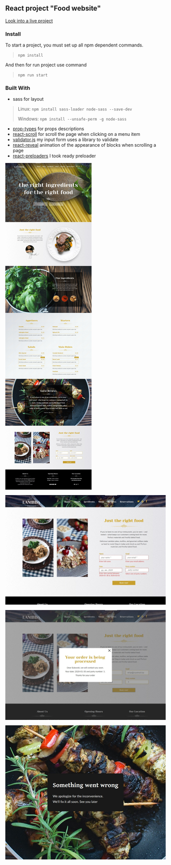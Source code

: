 ## React project "Food website"

[Look into a live project](https://bukovski.github.io/food-website/ "live sample launch")

### Install

To start a project, you must set up all npm dependent commands.
> `npm install`

And then for run project use command
> `npm run start`

### Built With

* sass for layout
> Linux: `npm install sass-loader node-sass --save-dev`
>
> Windows: `npm install --unsafe-perm -g node-sass`

* [prop-types](https://github.com/facebook/prop-types) for props descriptions 
* [react-scroll](https://github.com/fisshy/react-scroll) for scroll the page when clicking on a menu item 
* [validator.js](https://github.com/validatorjs/validator.js) my input form uses a library to validate 
* [react-reveal](https://www.react-reveal.com/) animation of the appearance of blocks when scrolling a page  
* [react-preloaders](https://github.com/VamOSGS/react-preloaders) I took ready preloader  


![restaurant template](./snapshots/all-template.jpg)

![custom validation form](./snapshots/custom-validation-form.jpg)

![show window with order info](./snapshots/show-window-with-order-info.jpg)

![error-page](./snapshots/error-page.jpg)

